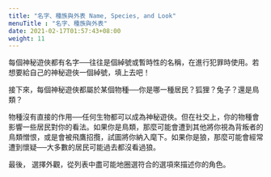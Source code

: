 ```yaml
---
title: "名字、種族與外表 Name, Species, and Look"
menuTitle : "名字、種族與外表"
date: 2021-02-17T01:57:43+08:00
weight: 11
---
```


每個神秘遊俠都有名字──往往是個綽號或暫時性的名稱，在進行犯罪時使用。若想要給自己的神秘遊俠一個綽號，填上去吧！

接下來，每個神秘遊俠都屬於某個物種──你是哪一種居民？狐狸？兔子？還是鳥類？

物種沒有直接的作用──任何生物都可以成為神秘遊俠。但在社交上，你的物種會影響一些居民對你的看法。如果你是鳥類，那麼可能會遭到其他將你視為背叛者的鳥類憎恨，或是會被飛鷹招攬，試圖將你納入麾下。如果你是狼，那麼可能會經常遭到懷疑──大多數的居民可能過去都沒看過狼。

最後，	選擇外觀，從列表中盡可能地圈選符合的選項來描述你的角色。